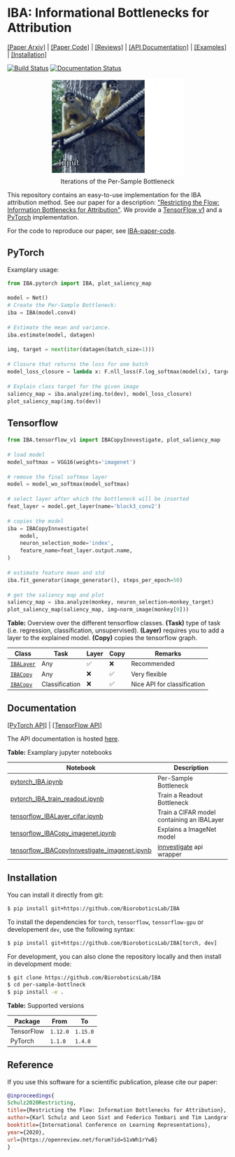 # IBA: Informational Bottlenecks for Attribution


[[Paper Arxiv]](https://arxiv.org/abs/2001.00396)
| [[Paper Code]](https://github.com/BioroboticsLab/IBA-paper-code)
| [[Reviews]](https://openreview.net/forum?id=S1xWh1rYwB)
| [[API Documentation]](https://iba.readthedocs.io/en/latest/)
| [[Examples]](notebooks)
| [[Installation]](#installation)

[![Build Status](https://travis-ci.com/BioroboticsLab/IBA.svg?branch=master)](https://travis-ci.com/BioroboticsLab/IBA)
[![Documentation Status](https://readthedocs.org/projects/iba/badge/?version=latest)](https://iba.readthedocs.io/en/latest/?badge=latest)


<p align="center">
    <img alt="Example GIF" width="300" src="https://github.com/BioroboticsLab/IBA-paper-code/raw/master/monkeys.gif"><br>
    Iterations of the Per-Sample Bottleneck
</p>


This repository contains an easy-to-use implementation for the IBA attribution method.
See our paper for a description: ["Restricting the Flow: Information
Bottlenecks for Attribution"](https://openreview.net/forum?id=S1xWh1rYwB). We
provide a [TensorFlow v1](https://www.tensorflow.org/) and
a [PyTorch](https://pytorch.org/) implementation.

For the code to reproduce our paper, see [IBA-paper-code](https://github.com/BioroboticsLab/IBA-paper-code).


## PyTorch

Examplary usage:
```python
from IBA.pytorch import IBA, plot_saliency_map

model = Net()
# Create the Per-Sample Bottleneck:
iba = IBA(model.conv4)

# Estimate the mean and variance.
iba.estimate(model, datagen)

img, target = next(iter(datagen(batch_size=1)))

# Closure that returns the loss for one batch
model_loss_closure = lambda x: F.nll_loss(F.log_softmax(model(x), target)

# Explain class target for the given image
saliency_map = iba.analyze(img.to(dev), model_loss_closure)
plot_saliency_map(img.to(dev))
```


## Tensorflow

```python
from IBA.tensorflow_v1 import IBACopyInnvestigate, plot_saliency_map

# load model
model_softmax = VGG16(weights='imagenet')

# remove the final softmax layer
model = model_wo_softmax(model_softmax)

# select layer after which the bottleneck will be inserted
feat_layer = model.get_layer(name='block3_conv2')

# copies the model
iba = IBACopyInnvestigate(
    model,
    neuron_selection_mode='index',
    feature_name=feat_layer.output.name,
)

# estimate feature mean and std
iba.fit_generator(image_generator(), steps_per_epoch=50)

# get the saliency map and plot
saliency_map = iba.analyze(monkey, neuron_selection=monkey_target)
plot_saliency_map(saliency_map, img=norm_image(monkey[0]))
```

**Table:** Overview over the different tensorflow classes.
**(Task)** type of task (i.e. regression, classification, unsupervised).
**(Layer)** requires you to add a layer to the explained model.
**(Copy)** copies the tensorflow graph.

| Class | Task | Layer | Copy | Remarks
|-------|------|-------|------|--------
| [`IBALayer`](https://iba.readthedocs.io/en/latest/api/iba_tensorflow_v1.html#IBA.tensorflow_v1.IBALayer) | Any | ✅  | ❌ | Recommended              |
| [`IBACopy`](https://iba.readthedocs.io/en/latest/api/iba_tensorflow_v1.html#IBA.tensorflow_v1.IBACopy)| Any | ❌ | ✅ | Very flexible
| [`IBACopy`](https://iba.readthedocs.io/en/latest/api/iba_tensorflow_v1.html#IBA.tensorflow_v1.IBACopyInnvestigate)| Classification | ❌ | ✅ |  Nice API for classification


## Documentation

[[PyTorch API]](https://iba.readthedocs.io/en/latest/api/iba_pytorch.html)
| [[TensorFlow API]](https://iba.readthedocs.io/en/latest/api/iba_tensorflow_v1.html)

The API documentation is hosted [here](https://iba.readthedocs.io/en/latest).

**Table:** Examplary jupyter notebooks


| Notebook | Description |
|----------|-------------|
| [pytorch_IBA.ipynb](notebooks/pytorch_IBA.ipynb) | Per-Sample Bottleneck |
| [pytorch_IBA_train_readout.ipynb](notebooks/pytorch_IBA_train_readout.ipynb) | Train a Readout Bottleneck |
| [tensorflow_IBALayer_cifar.ipynb](notebooks/tensorflow_IBALayer_cifar.ipynb) | Train a CIFAR model containing an IBALayer |
| [tensorflow_IBACopy_imagenet.ipynb](notebooks/tensorflow_IBACopy_imagenet.ipynb) | Explains a ImageNet model |
| [tensorflow_IBACopyInnvestigate_imagenet.ipynb](notebooks/tensorflow_IBACopyInnvestigate_imagenet.ipynb)| [innvestigate](https://github.com/albermax/innvestigate) api wrapper |


## Installation

You can install it directly from git:

```bash
$ pip install git+https://github.com/BioroboticsLab/IBA
```

To install the dependencies for `torch`, `tensorflow`, `tensorflow-gpu` or developement `dev`,
use the following syntax:
```bash
$ pip install git+https://github.com/BioroboticsLab/IBA[torch, dev]
```

For development, you can also clone the repository locally and then install in development
mode:
```bash
$ git clone https://github.com/BioroboticsLab/IBA
$ cd per-sample-bottlneck
$ pip install -e .
```

**Table:** Supported versions

|Package| From | To |
|-------|------|----|
| TensorFlow | `1.12.0` | `1.15.0` |
| PyTorch | `1.1.0` | `1.4.0` |


## Reference

If you use this software for a scientific publication, please cite our paper:

```bibtex
@inproceedings{
Schulz2020Restricting,
title={Restricting the Flow: Information Bottlenecks for Attribution},
author={Karl Schulz and Leon Sixt and Federico Tombari and Tim Landgraf},
booktitle={International Conference on Learning Representations},
year={2020},
url={https://openreview.net/forum?id=S1xWh1rYwB}
}
```
